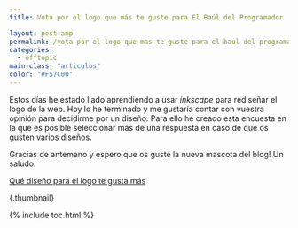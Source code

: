 ```yaml
---
title: Vota por el logo que más te guste para El Baúl del Programador

layout: post.amp
permalink: /vota-por-el-logo-que-mas-te-guste-para-el-baul-del-programador/
categories:
  - offtopic
main-class: "articulos"
color: "#F57C00"
---
```

Estos días he estado liado aprendiendo a usar *inkscape* para rediseñar el logo de la web. Hoy lo he terminado y me gustaría contar con vuestra opinión para decidirme por un diseño. Para ello he creado esta encuesta en la que es posible seleccionar más de una respuesta en caso de que os gusten varios diseños.

Gracias de antemano y espero que os guste la nueva mascota del blog! Un saludo.  

<!--ad-->
<noscript>
<a href="http://polldaddy.com/poll/7207708/">Qué diseño para el logo te gusta más</a>
</noscript>


[<amp-img on="tap:lightbox1" role="button" tabindex="0" layout="responsive" src="/assets/img/2013/06/LOGOS.png" alt="LOGOS" width="978px" height="786px" />][1]{.thumbnail}



 [1]: /assets/img/2013/06/LOGOS.png

{% include toc.html %}
